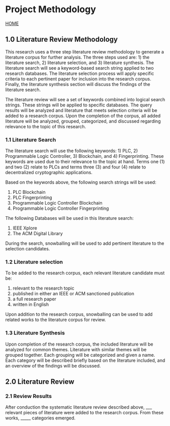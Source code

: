 # Project Methodology
[HOME](https://github.com/adamspanier/Distributed-Systems-Security)

## 1.0 Literature Review Methodology

This research uses a three step literature review methodology to generate a literature corpus for further analysis. The three steps used are: 1) the literature search, 2) literature selection, and 3) literature synthesis. The literature search will see a keyword-based search string applied to two research databases. The literature selection process will apply specific criteria to each pertinent paper for inclusion into the research corpus. Finally, the literature synthesis section will discuss the findings of the literature search.

The literature review will see a set of keywords combined into logical search strings. These strings will be applied to specific databases. The query results will be analyzed and literature that meets selection criteria will be added to a research corpus. Upon the completion of the corpus, all added literature will be analyzed, grouped, categorized, and discussed regarding relevance to the topic of this research.

### 1.1 Literature Search

The literature search will use the following keywords: 1) PLC, 2) Programmable Logic Controller, 3) Blockchain, and 4) Fingerprinting. These keywords are used due to their relevance to the topic at hand. Terms one (1) and two (2) relate to PLCs and terms three (3) and four (4) relate to decentralized cryptographic applications.

Based on the keywords above, the following search strings will be used:
1. PLC Blockchain
2. PLC Fingerprinting
3. Programmable Logic Controller Blockchain
4. Programmable Logic Controller Fingerprinting

The following Databases will be used in this literature search:
1. IEEE Xplore
2. The ACM Digital Library

During the search, snowballing will be used to add pertinent literature to the selection candidates.

### 1.2 Literature selection

To be added to the research corpus, each relevant literature candidate must be:
1. relevant to the research topic
2. published in either an IEEE or ACM sanctioned publication
3. a full research paper
4. written in English

Upon addition to the research corpus, snowballing can be used to add related works to the literature corpus for review.

### 1.3 Literature Synthesis

Upon completion of the research corpus, the included literature will be analyzed for common themes. Literature with similar themes will be grouped together. Each grouping will be categorized and given a name. Each category will be described briefly based on the literature included, and an overview of the findings will be discussed.

## 2.0 Literature Review

### 2.1 Review Results

After conduction the systematic literature review described above, ___ relevant pieces of literature were added to the research corpus. From these works, _____ categories emerged.
